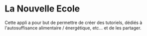 # La Nouvelle Ecole

Cette appli a pour but de permettre de créer des tutoriels,
dédiés à l'autosuffisance alimentaire / énergétique, etc...
et de les partager.


